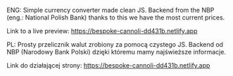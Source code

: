 ENG:
Simple currency converter made clean JS. Backend from the NBP (eng.: National Polish Bank) thanks to this we have the most current prices.

Link to a live preview:
https://bespoke-cannoli-dd431b.netlify.app

PL:
Prosty przelicznik walut zrobiony za pomocą czystego JS. Backend od NBP (Narodowy Bank Polski) dzięki któremu mamy najświeższe informacje.

Link do działającej strony:
https://bespoke-cannoli-dd431b.netlify.app